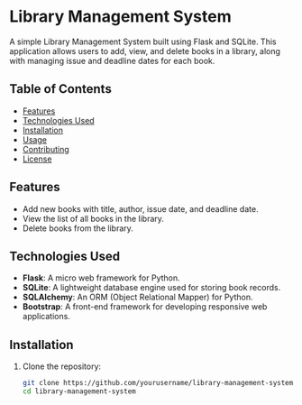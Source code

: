 # Library Management System

A simple Library Management System built using Flask and SQLite. This application allows users to add, view, and delete books in a library, along with managing issue and deadline dates for each book.

## Table of Contents

- [Features](#features)
- [Technologies Used](#technologies-used)
- [Installation](#installation)
- [Usage](#usage)
- [Contributing](#contributing)
- [License](#license)

## Features

- Add new books with title, author, issue date, and deadline date.
- View the list of all books in the library.
- Delete books from the library.

## Technologies Used

- **Flask**: A micro web framework for Python.
- **SQLite**: A lightweight database engine used for storing book records.
- **SQLAlchemy**: An ORM (Object Relational Mapper) for Python.
- **Bootstrap**: A front-end framework for developing responsive web applications.

## Installation

1. Clone the repository:

   ```bash
   git clone https://github.com/yourusername/library-management-system.git
   cd library-management-system

